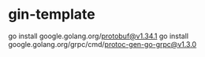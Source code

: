 # gin-template

go install google.golang.org/protobuf@v1.34.1
go install google.golang.org/grpc/cmd/protoc-gen-go-grpc@v1.3.0
